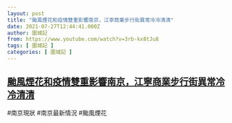 ```yaml
---
layout: post
title: "颱風煙花和疫情雙重影響南京，江寧商業步行街異常冷冷清清"
date: 2021-07-27T12:44:41.000Z
author: 圍城記
from: https://www.youtube.com/watch?v=3rb-kx8tJu8
tags: [ 圍城記 ]
categories: [ 圍城記 ]
---
```

<!--1627389881000-->
[颱風煙花和疫情雙重影響南京，江寧商業步行街異常冷冷清清](https://www.youtube.com/watch?v=3rb-kx8tJu8)
------

<div>
#南京現狀 #南京最新情況 #颱風煙花
</div>
